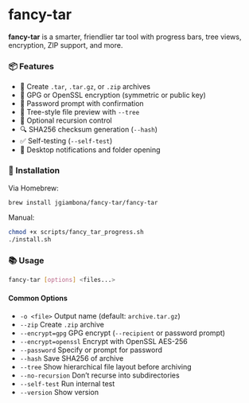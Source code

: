 # fancy-tar

**fancy-tar** is a smarter, friendlier tar tool with progress bars, tree views, encryption, ZIP support, and more.

### 📦 Features

- 🎯 Create `.tar`, `.tar.gz`, or `.zip` archives
- 🔐 GPG or OpenSSL encryption (symmetric or public key)
- 🔑 Password prompt with confirmation
- 🧠 Tree-style file preview with `--tree`
- 📂 Optional recursion control
- 🔍 SHA256 checksum generation (`--hash`)
- ✅ Self-testing (`--self-test`)
- 🔄 Desktop notifications and folder opening

### 🚀 Installation

Via Homebrew:

```bash
brew install jgiambona/fancy-tar/fancy-tar
```

Manual:

```bash
chmod +x scripts/fancy_tar_progress.sh
./install.sh
```

### 📚 Usage

```bash
fancy-tar [options] <files...>
```

#### Common Options

- `-o <file>`         Output name (default: `archive.tar.gz`)
- `--zip`             Create `.zip` archive
- `--encrypt=gpg`     GPG encrypt (`--recipient` or password prompt)
- `--encrypt=openssl` Encrypt with OpenSSL AES-256
- `--password`        Specify or prompt for password
- `--hash`            Save SHA256 of archive
- `--tree`            Show hierarchical file layout before archiving
- `--no-recursion`    Don’t recurse into subdirectories
- `--self-test`       Run internal test
- `--version`         Show version

